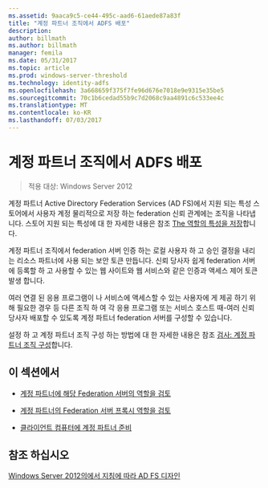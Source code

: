 ```yaml
---
ms.assetid: 9aaca9c5-ce44-495c-aad6-61aede87a83f
title: "계정 파트너 조직에서 ADFS 배포"
description: 
author: billmath
ms.author: billmath
manager: femila
ms.date: 05/31/2017
ms.topic: article
ms.prod: windows-server-threshold
ms.technology: identity-adfs
ms.openlocfilehash: 3a668659f375f7fe96d676e7018e9e9315e35be5
ms.sourcegitcommit: 70c1b6cedad55b9c7d2068c9aa4891c6c533ee4c
ms.translationtype: MT
ms.contentlocale: ko-KR
ms.lasthandoff: 07/03/2017
---
```

# <a name="deploying-ad-fs-in-the-account-partner-organization"></a>계정 파트너 조직에서 ADFS 배포

>적용 대상: Windows Server 2012

계정 파트너 Active Directory Federation Services \(AD FS\)에서 지원 되는 특성 스토어에서 사용자 계정 물리적으로 저장 하는 federation 신뢰 관계에는 조직을 나타냅니다. 스토어 지원 되는 특성에 대 한 자세한 내용은 참조 [The 역할의 특성을 저장](../../ad-fs/technical-reference/The-Role-of-Attribute-Stores.md)합니다.  
  
계정 파트너 조직에서 federation 서버 인증 하는 로컬 사용자 하 고 승인 결정을 내리는 리소스 파트너에 사용 되는 보안 토큰 만듭니다. 신뢰 당사자 쉽게 federation 서버에 등록할 하 고 사용할 수 있는 웹 사이트와 웹 서비스와 같은 인증과 액세스 제어 토큰 발생 합니다.  
  
여러 연결 된 응용 프로그램이 나 서비스에 액세스할 수 있는 사용자에 게 제공 하기 위해 필요한 경우 등 다른 조직 하 여 각 응용 프로그램 또는 서비스 호스트 때-여러 신뢰 당사자 배포할 수 있도록 계정 파트너 federation 서버를 구성할 수 있습니다.  
  
설정 하 고 계정 파트너 조직 구성 하는 방법에 대 한 자세한 내용은 참조 [검사: 계정 파트너 조직 구성](../../ad-fs/deployment/Checklist--Configuring-the-Account-Partner-Organization.md)합니다.  
  
## <a name="in-this-section"></a>이 섹션에서  
  
-   [계정 파트너에 해당 Federation 서버의 역할을 검토](Review-the-Role-of-the-Federation-Server-in-the-Account-Partner.md)  
  
-   [계정 파트너의 Federation 서버 프록시 역할을 검토](Review-the-Role-of-the-Federation-Server-Proxy-in-the-Account-Partner.md)  
  
-   [클라이언트 컴퓨터에 계정 파트너 준비](Prepare-Client-Computers-in-the-Account-Partner.md)  
  
## <a name="see-also"></a>참조 하십시오
[Windows Server 2012의에서 지침에 따라 AD FS 디자인](AD-FS-Design-Guide-in-Windows-Server-2012.md)
